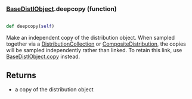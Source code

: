 ### [BaseDistlObject](BaseDistlObject.md).deepcopy (function)


```py

def deepcopy(self)

```



Make an independent copy of the distribution object.  When sampled together
via a [DistributionCollection](DistributionCollection.md) or [CompositeDistribution](CompositeDistribution.md), the copies
will be sampled independently rather than linked.  To retain this link,
use [BaseDistlObject.copy](BaseDistlObject.copy.md) instead.

Returns
----------
* a copy of the distribution object

